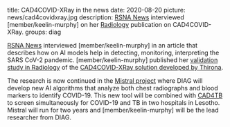title: CAD4COVID-XRay in the news
date: 2020-08-20
picture: news/cad4covidxray.jpg
description: [RSNA News](https://www.rsna.org/en/news/2020/July/AI-COVID-Research) interviewed [member/keelin-murphy] on her [Radiology](/publications/murp20a/) publication on CAD4COVID-XRay.
groups: diag

[RSNA News](https://www.rsna.org/en/news/2020/July/AI-COVID-Research) interviewed [member/keelin-murphy] in an article that describes how on AI models help in detecting, monitoring, interpreting the SARS CoV-2 pandemic. [member/keelin-murphy] published her [validation study in Radiology](/publications/murp20a/) of the [CAD4COVID-XRay solution developed by Thirona](https://thirona.eu/cad4covid/). 

The research is now continued in the [Mistral project](https://www.swisstph.ch/fr/projects/project-detail/project/mitigation-strategies-for-communities-with-covid-19-transmission-in-lesotho-using-artificial-intelli/) where DIAG will develop new AI algorithms that analyze both chest radiographs and blood markers to identify COVID-19. This new tool will be combined with [CAD4TB](https://www.delft.care/cad4tb/) to screen simultaneously for COVID-19 and TB in two hospitals in Lesotho. Mistral will run for two years and [member/keelin-murphy] will be the lead researcher from DIAG.
